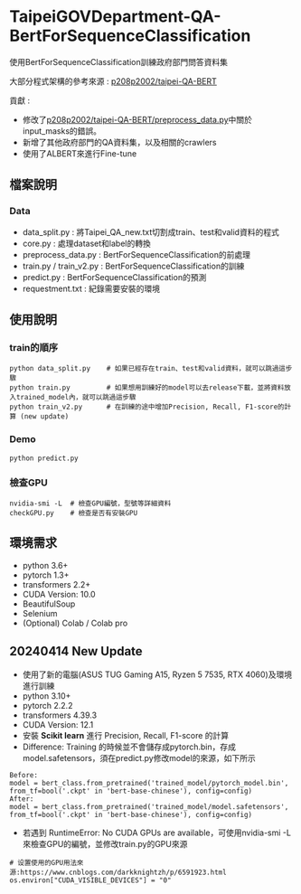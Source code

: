 # TaipeiGOVDepartment-QA-BertForSequenceClassification
使用BertForSequenceClassification訓練政府部門問答資料集

大部分程式架構的參考來源 : [p208p2002/taipei-QA-BERT](https://github.com/p208p2002/taipei-QA-BERT)

貢獻 : 
- 修改了[p208p2002/taipei-QA-BERT/preprocess_data.py](https://github.com/p208p2002/taipei-QA-BERT/blob/master/preprocess_data.py)中關於input_masks的錯誤。
- 新增了其他政府部門的QA資料集，以及相關的crawlers
- 使用了ALBERT來進行Fine-tune

## 檔案說明
### Data
- data_split.py : 將Taipei_QA_new.txt切割成train、test和valid資料的程式
- core.py : 處理dataset和label的轉換
- preprocess_data.py : BertForSequenceClassification的前處理
- train.py / train_v2.py : BertForSequenceClassification的訓練
- predict.py : BertForSequenceClassification的預測
- requestment.txt : 紀錄需要安裝的環境
## 使用說明
### train的順序
```
python data_split.py    # 如果已經存在train、test和valid資料，就可以跳過這步驟
python train.py         # 如果想用訓練好的model可以去release下載，並將資料放入trained_model內，就可以跳過這步驟
python train_v2.py      # 在訓練的途中增加Precision, Recall, F1-score的計算 (new update)
```
### Demo
```
python predict.py
```
### 檢查GPU
``` 
nvidia-smi -L  # 檢查GPU編號，型號等詳細資料
checkGPU.py    # 檢查是否有安裝GPU
```
## 環境需求
- python 3.6+
- pytorch 1.3+
- transformers 2.2+
- CUDA Version: 10.0
- BeautifulSoup
- Selenium
- (Optional) Colab / Colab pro

## 20240414 New Update
* 使用了新的電腦(ASUS TUG Gaming A15, Ryzen 5 7535, RTX 4060)及環境進行訓練
* python 3.10+
* pytorch 2.2.2
* transformers 4.39.3
* CUDA Version: 12.1
* 安裝 **Scikit learn** 進行 Precision, Recall, F1-score 的計算
* Difference: Training 的時候並不會儲存成pytorch.bin，存成model.safetensors，須在predict.py修改model的來源，如下所示
```
Before:
model = bert_class.from_pretrained('trained_model/pytorch_model.bin', from_tf=bool('.ckpt' in 'bert-base-chinese'), config=config)
After:
model = bert_class.from_pretrained('trained_model/model.safetensors', from_tf=bool('.ckpt' in 'bert-base-chinese'), config=config)
```
* 若遇到 RuntimeError: No CUDA GPUs are available，可使用nvidia-smi -L 來檢查GPU的編號，並修改train.py的GPU來源
```
# 设置使用的GPU用法來源:https://www.cnblogs.com/darkknightzh/p/6591923.html
os.environ["CUDA_VISIBLE_DEVICES"] = "0"
```